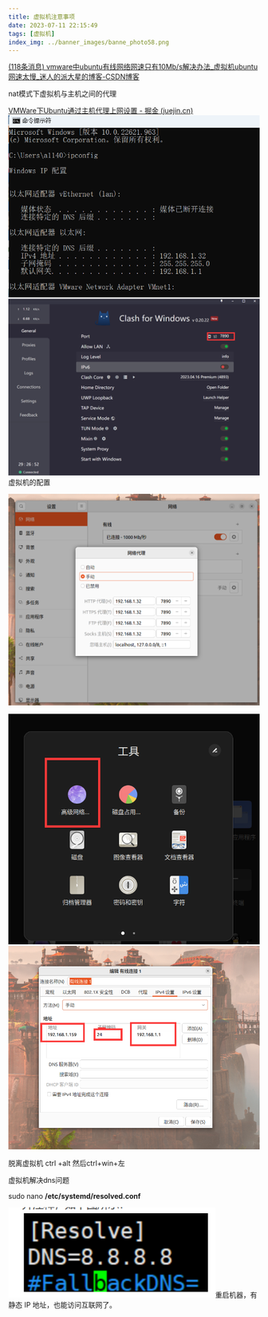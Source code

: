 ```yaml
---
title: 虚拟机注意事项
date: 2023-07-11 22:15:49
tags: [虚拟机]
index_img: ../banner_images/banne_photo58.png
---
```




[(118条消息) vmware中ubuntu有线网络网速只有10Mb/s解决办法_虚拟机ubuntu网速太慢_迷人的派大星的博客-CSDN博客](https://blog.csdn.net/airenKKK/article/details/126014025)



nat模式下虚拟机与主机之间的代理

[VMWare下Ubuntu通过主机代理上网设置 - 掘金 (juejin.cn)](https://juejin.cn/post/6844903797978857486)
![](../images/Pasted%20image%2020230622210826.png)
![](../images/Pasted%20image%2020230622210851.png)
虚拟机的配置

![](../images/Pasted%20image%2020230622210935.png)

![](../images/Pasted%20image%2020230622211024.png)![](../images/Pasted%20image%2020230622211057.png)


脱离虚拟机 ctrl +alt    然后ctrl+win+左

虚拟机解决dns问题

sudo nano **/etc/systemd/resolved.conf** 
 
![](../images/Pasted%20image%2020230624004837.png)重启机器，有静态 IP 地址，也能访问互联网了。